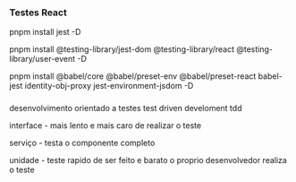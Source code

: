 ### Testes React


pnpm install jest -D

pnpm install @testing-library/jest-dom @testing-library/react @testing-library/user-event -D

pnpm install @babel/core @babel/preset-env @babel/preset-react babel-jest identity-obj-proxy jest-environment-jsdom -D


### 

desenvolvimento orientado a testes
test driven develoment  tdd 



interface - mais lento e mais caro de realizar o teste

serviço - testa o componente completo

unidade - teste rapido de ser feito e barato
o proprio desenvolvedor realiza o teste
